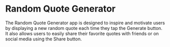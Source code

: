 # Random Quote Generator
The Random Quote Generator app is designed to inspire and motivate users by displaying a new random quote each time they tap the Generate button. 
It also allows users to easily share their favorite quotes with friends or on social media using the Share button.
